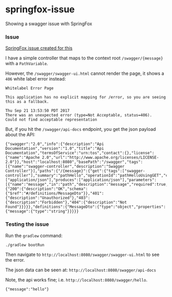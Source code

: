 # springfox-issue
Showing a swagger issue with SpringFox 

### Issue

[SpringFox issue created for this](https://github.com/springfox/springfox/issues/2044)

I have a simple controller that maps to the context root `/swagger/{message}` with a `PathVariable`.
 
However, the `/swagger/swagger-ui.html` cannot render the page, it shows a `406` white label error instead:

```
Whitelabel Error Page

This application has no explicit mapping for /error, so you are seeing this as a fallback.

Thu Sep 21 13:53:50 PDT 2017
There was an unexpected error (type=Not Acceptable, status=406).
Could not find acceptable representation
```

But, if you hit the `/swagger/api-docs` endpoint, you get the json payload about the API:
```
{"swagger":"2.0","info":{"description":"Api Documentation","version":"1.0","title":"Api Documentation","termsOfService":"urn:tos","contact":{},"license":{"name":"Apache 2.0","url":"http://www.apache.org/licenses/LICENSE-2.0"}},"host":"localhost:8080","basePath":"/swagger","tags":[{"name":"swagger-controller","description":"Swagger Controller"}],"paths":{"/{message}":{"get":{"tags":["swagger-controller"],"summary":"pathHello","operationId":"pathHelloUsingGET","consumes":["application/json"],"produces":["application/json"],"parameters":[{"name":"message","in":"path","description":"message","required":true,"type":"string"}],"responses":{"200":{"description":"OK","schema":{"$ref":"#/definitions/MessageDto"}},"401":{"description":"Unauthorized"},"403":{"description":"Forbidden"},"404":{"description":"Not Found"}}}}},"definitions":{"MessageDto":{"type":"object","properties":{"message":{"type":"string"}}}}}
```

### Testing the issue

Run the `gradlew` command:
```
./gradlew bootRun
```

Then navigate to `http://localhost:8080/swagger/swagger-ui.html` to see the error.
 
The json data can be seen at: `http://localhost:8080/swagger/api-docs`

Note, the api works fine; i.e. `http://localhost:8080/swagger/hello`.
```
{"message":"hello"}
```
